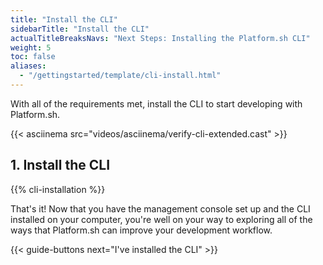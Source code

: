 ```yaml
---
title: "Install the CLI"
sidebarTitle: "Install the CLI"
actualTitleBreaksNavs: "Next Steps: Installing the Platform.sh CLI"
weight: 5
toc: false
aliases:
  - "/gettingstarted/template/cli-install.html"
---
```


With all of the requirements met, install the CLI to start developing with Platform.sh.

{{< asciinema src="videos/asciinema/verify-cli-extended.cast" >}}

## 1. Install the CLI

{{% cli-installation %}}

That's it!
Now that you have the management console set up and the CLI installed on your computer,
you're well on your way to exploring all of the ways that Platform.sh can improve your development workflow.

{{< guide-buttons next="I've installed the CLI" >}}
